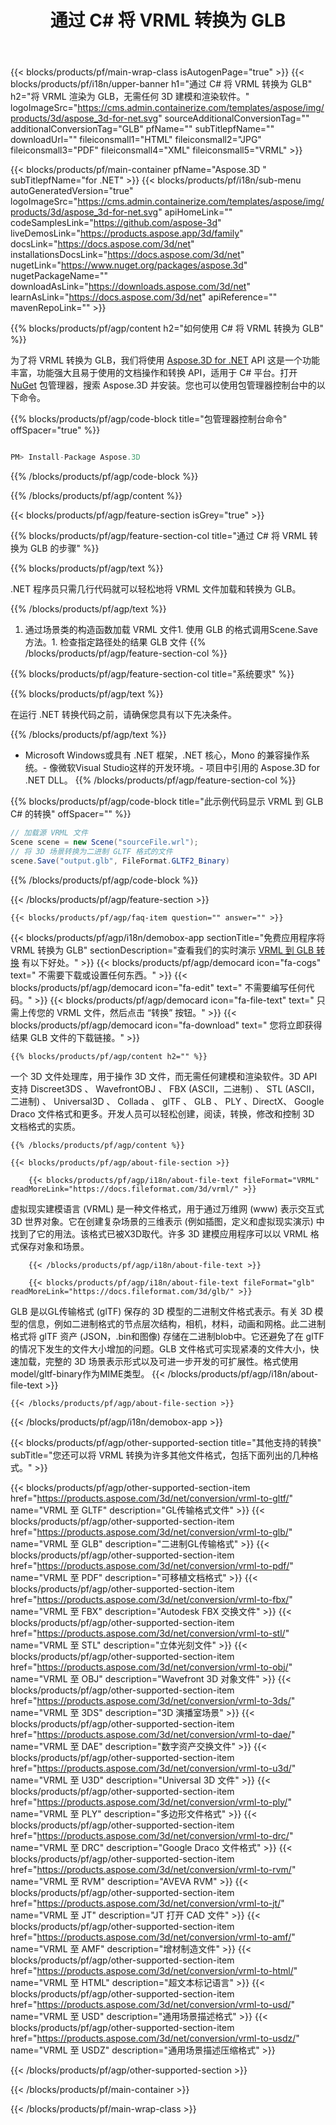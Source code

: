 ﻿---
title: 通过 C# 将 VRML 转换为 GLB 
weight: 530
url: /zh/net/conversion/vrml-to-glb/ 
description: VRML 到 GLB C# 转换的示例代码。在VB.NET，Asp.NET 或任何基于 .NET 的应用程序中使用 API 示例代码将批处理 VRML 文件转换为 GLB。
---
{{< blocks/products/pf/main-wrap-class isAutogenPage="true" >}}
{{< blocks/products/pf/i18n/upper-banner h1="通过 C# 将 VRML 转换为 GLB" h2="将 VRML 渲染为 GLB，无需任何 3D 建模和渲染软件。" logoImageSrc="https://cms.admin.containerize.com/templates/aspose/img/products/3d/aspose_3d-for-net.svg" sourceAdditionalConversionTag="" additionalConversionTag="GLB" pfName="" subTitlepfName="" downloadUrl="" fileiconsmall1="HTML" fileiconsmall2="JPG" fileiconsmall3="PDF" fileiconsmall4="XML" fileiconsmall5="VRML" >}}

{{< blocks/products/pf/main-container pfName="Aspose.3D " subTitlepfName="for .NET" >}}
{{< blocks/products/pf/i18n/sub-menu autoGeneratedVersion="true" logoImageSrc="https://cms.admin.containerize.com/templates/aspose/img/products/3d/aspose_3d-for-net.svg" apiHomeLink="" codeSamplesLink="https://github.com/aspose-3d" liveDemosLink="https://products.aspose.app/3d/family" docsLink="https://docs.aspose.com/3d/net" installationsDocsLink="https://docs.aspose.com/3d/net" nugetLink="https://www.nuget.org/packages/aspose.3d" nugetPackageName="" downloadAsLink="https://downloads.aspose.com/3d/net" learnAsLink="https://docs.aspose.com/3d/net" apiReference="" mavenRepoLink="" >}}

{{% blocks/products/pf/agp/content h2="如何使用 C# 将 VRML 转换为 GLB" %}}

 为了将 VRML 转换为 GLB，我们将使用
 [Aspose.3D for .NET](https://products.aspose.com/3d/net) 
 API 这是一个功能丰富，功能强大且易于使用的文档操作和转换 API，适用于 C# 平台。打开
 [NuGet](https://www.nuget.org/packages/aspose.3d) 
 包管理器，搜索
 Aspose.3D 
 并安装。您也可以使用包管理器控制台中的以下命令。

{{% blocks/products/pf/agp/code-block title="包管理器控制台命令" offSpacer="true" %}}

```cs

PM> Install-Package Aspose.3D


```

{{% /blocks/products/pf/agp/code-block %}}

{{% /blocks/products/pf/agp/content %}}

{{< blocks/products/pf/agp/feature-section isGrey="true" >}}

{{% blocks/products/pf/agp/feature-section-col title="通过 C# 将 VRML 转换为 GLB 的步骤" %}}

{{% blocks/products/pf/agp/text %}}

 .NET 程序员只需几行代码就可以轻松地将 VRML 文件加载和转换为 GLB。

{{% /blocks/products/pf/agp/text %}}

1. 通过场景类的构造函数加载 VRML 文件1. 使用 GLB 的格式调用Scene.Save方法。1. 检查指定路径处的结果 GLB 文件
{{% /blocks/products/pf/agp/feature-section-col %}}

{{% blocks/products/pf/agp/feature-section-col title="系统要求" %}}

{{% blocks/products/pf/agp/text %}}

 在运行 .NET 转换代码之前，请确保您具有以下先决条件。

{{% /blocks/products/pf/agp/text %}}

- Microsoft Windows或具有 .NET 框架，.NET 核心，Mono 的兼容操作系统。- 像微软Visual Studio这样的开发环境。- 项目中引用的 Aspose.3D for .NET DLL。
{{% /blocks/products/pf/agp/feature-section-col %}}

{{% blocks/products/pf/agp/code-block title="此示例代码显示 VRML 到 GLB C# 的转换" offSpacer="" %}}

```cs
// 加载源 VRML 文件
Scene scene = new Scene("sourceFile.wrl");
// 将 3D 场景转换为二进制 GLTF 格式的文件
scene.Save("output.glb", FileFormat.GLTF2_Binary)

```

{{% /blocks/products/pf/agp/code-block %}}

{{< /blocks/products/pf/agp/feature-section >}}

    {{< blocks/products/pf/agp/faq-item question="" answer="" >}}
 

<!-- aboutfile Starts -->

{{< blocks/products/pf/agp/i18n/demobox-app sectionTitle="免费应用程序将 VRML 转换为 GLB" sectionDescription="查看我们的实时演示 [VRML 到 GLB 转换](https://products.aspose.app/3d/conversion/vrml-to-glb) 有以下好处。" >}}
        {{< blocks/products/pf/agp/democard icon="fa-cogs" text=" 不需要下载或设置任何东西。" >}}
        {{< blocks/products/pf/agp/democard icon="fa-edit" text=" 不需要编写任何代码。" >}}
        {{< blocks/products/pf/agp/democard icon="fa-file-text" text=" 只需上传您的 VRML 文件，然后点击 “转换” 按钮。" >}}
        {{< blocks/products/pf/agp/democard icon="fa-download" text=" 您将立即获得结果 GLB 文件的下载链接。" >}}

    {{% blocks/products/pf/agp/content h2="" %}}

 一个 3D 文件处理库，用于操作 3D 文件，而无需任何建模和渲染软件。3D API 支持 Discreet3DS 、 WavefrontOBJ 、 FBX (ASCII，二进制) 、 STL (ASCII，二进制) 、 Universal3D 、 Collada 、 glTF 、 GLB 、 PLY 、DirectX、 Google Draco 文件格式和更多。开发人员可以轻松创建，阅读，转换，修改和控制 3D 文档格式的实质。



    {{% /blocks/products/pf/agp/content %}}

    {{< blocks/products/pf/agp/about-file-section >}}

        {{< blocks/products/pf/agp/i18n/about-file-text fileFormat="VRML" readMoreLink="https://docs.fileformat.com/3d/vrml/" >}}
虚拟现实建模语言 (VRML) 是一种文件格式，用于通过万维网 (www) 表示交互式 3D 世界对象。它在创建复杂场景的三维表示 (例如插图，定义和虚拟现实演示) 中找到了它的用法。该格式已被X3D取代。许多 3D 建模应用程序可以以 VRML 格式保存对象和场景。

        {{< /blocks/products/pf/agp/i18n/about-file-text >}}

        {{< blocks/products/pf/agp/i18n/about-file-text fileFormat="glb" readMoreLink="https://docs.fileformat.com/3d/glb/" >}}
GLB 是以GL传输格式 (glTF) 保存的 3D 模型的二进制文件格式表示。有关 3D 模型的信息，例如二进制格式的节点层次结构，相机，材料，动画和网格。此二进制格式将 glTF 资产 (JSON，.bin和图像) 存储在二进制blob中。它还避免了在 glTF 的情况下发生的文件大小增加的问题。GLB 文件格式可实现紧凑的文件大小，快速加载，完整的 3D 场景表示形式以及可进一步开发的可扩展性。格式使用model/gltf-binary作为MIME类型。
        {{< /blocks/products/pf/agp/i18n/about-file-text >}}

    {{< /blocks/products/pf/agp/about-file-section >}}

{{< /blocks/products/pf/agp/i18n/demobox-app >}}

<!-- aboutfile Ends -->

{{< blocks/products/pf/agp/other-supported-section title="其他支持的转换" subTitle="您还可以将 VRML 转换为许多其他文件格式，包括下面列出的几种格式。" >}}

{{< blocks/products/pf/agp/other-supported-section-item href="https://products.aspose.com/3d/net/conversion/vrml-to-gltf/" name="VRML 至 GLTF" description="GL传输格式文件" >}}
{{< blocks/products/pf/agp/other-supported-section-item href="https://products.aspose.com/3d/net/conversion/vrml-to-glb/" name="VRML 至 GLB" description="二进制GL传输格式" >}}
{{< blocks/products/pf/agp/other-supported-section-item href="https://products.aspose.com/3d/net/conversion/vrml-to-pdf/" name="VRML 至 PDF" description="可移植文档格式" >}}
{{< blocks/products/pf/agp/other-supported-section-item href="https://products.aspose.com/3d/net/conversion/vrml-to-fbx/" name="VRML 至 FBX" description="Autodesk FBX 交换文件" >}}
{{< blocks/products/pf/agp/other-supported-section-item href="https://products.aspose.com/3d/net/conversion/vrml-to-stl/" name="VRML 至 STL" description="立体光刻文件" >}}
{{< blocks/products/pf/agp/other-supported-section-item href="https://products.aspose.com/3d/net/conversion/vrml-to-obj/" name="VRML 至 OBJ" description="Wavefront 3D 对象文件" >}}
{{< blocks/products/pf/agp/other-supported-section-item href="https://products.aspose.com/3d/net/conversion/vrml-to-3ds/" name="VRML 至 3DS" description="3D 演播室场景" >}}
{{< blocks/products/pf/agp/other-supported-section-item href="https://products.aspose.com/3d/net/conversion/vrml-to-dae/" name="VRML 至 DAE" description="数字资产交换文件" >}}
{{< blocks/products/pf/agp/other-supported-section-item href="https://products.aspose.com/3d/net/conversion/vrml-to-u3d/" name="VRML 至 U3D" description="Universal 3D 文件" >}}
{{< blocks/products/pf/agp/other-supported-section-item href="https://products.aspose.com/3d/net/conversion/vrml-to-ply/" name="VRML 至 PLY" description="多边形文件格式" >}}
{{< blocks/products/pf/agp/other-supported-section-item href="https://products.aspose.com/3d/net/conversion/vrml-to-drc/" name="VRML 至 DRC" description="Google Draco 文件格式" >}}
{{< blocks/products/pf/agp/other-supported-section-item href="https://products.aspose.com/3d/net/conversion/vrml-to-rvm/" name="VRML 至 RVM" description="AVEVA RVM" >}}
{{< blocks/products/pf/agp/other-supported-section-item href="https://products.aspose.com/3d/net/conversion/vrml-to-jt/" name="VRML 至 JT" description="JT 打开 CAD 文件" >}}
{{< blocks/products/pf/agp/other-supported-section-item href="https://products.aspose.com/3d/net/conversion/vrml-to-amf/" name="VRML 至 AMF" description="增材制造文件" >}}
{{< blocks/products/pf/agp/other-supported-section-item href="https://products.aspose.com/3d/net/conversion/vrml-to-html/" name="VRML 至 HTML" description="超文本标记语言" >}}
{{< blocks/products/pf/agp/other-supported-section-item href="https://products.aspose.com/3d/net/conversion/vrml-to-usd/" name="VRML 至 USD" description="通用场景描述格式" >}}
{{< blocks/products/pf/agp/other-supported-section-item href="https://products.aspose.com/3d/net/conversion/vrml-to-usdz/" name="VRML 至 USDZ" description="通用场景描述压缩格式" >}}

{{< /blocks/products/pf/agp/other-supported-section >}}

{{< /blocks/products/pf/main-container >}}
    
{{< /blocks/products/pf/main-wrap-class >}}

